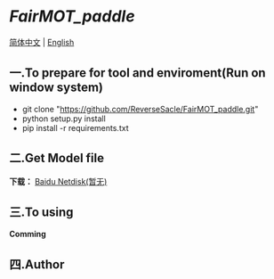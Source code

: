 **_FairMOT_paddle_**
===
[简体中文](https://github.com/ReverseSacle/FairMOT_paddle/blob/main/README_cn.md) | [English](https://github.com/ReverseSacle/FairMOT_paddle/blob/main/README_English.md)


一.To prepare for tool and enviroment(Run on window system)
---
* git clone "https://github.com/ReverseSacle/FairMOT_paddle.git"
* python setup.py install
* pip install -r requirements.txt

二.Get Model file
---
**下载：** [Baidu Netdisk(暂无)]()

三.To using
---
**Comming**

四.Author
---

